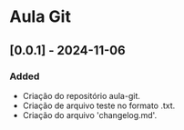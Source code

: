 # Aula Git

## [0.0.1] - 2024-11-06
### Added
- Criação do repositório aula-git.
- Criação de arquivo teste no formato .txt.
- Criação do arquivo 'changelog.md'.